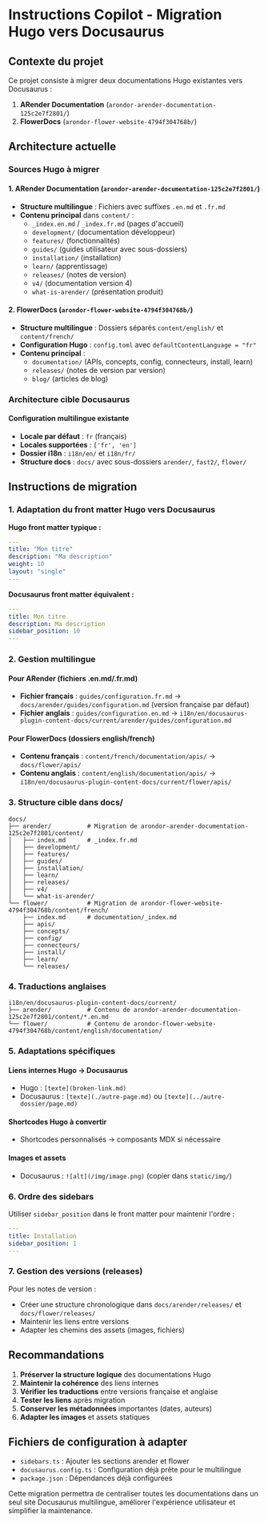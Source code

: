 # Instructions Copilot - Migration Hugo vers Docusaurus

## Contexte du projet

Ce projet consiste à migrer deux documentations Hugo existantes vers Docusaurus :

1. **ARender Documentation** (`arondor-arender-documentation-125c2e7f2801/`)
2. **FlowerDocs** (`arondor-flower-website-4794f304768b/`)

## Architecture actuelle

### Sources Hugo à migrer

#### 1. ARender Documentation (`arondor-arender-documentation-125c2e7f2801/`)
- **Structure multilingue** : Fichiers avec suffixes `.en.md` et `.fr.md`
- **Contenu principal** dans `content/` :
  - `_index.en.md` / `_index.fr.md` (pages d'accueil)
  - `development/` (documentation développeur)
  - `features/` (fonctionnalités)
  - `guides/` (guides utilisateur avec sous-dossiers)
  - `installation/` (installation)
  - `learn/` (apprentissage)
  - `releases/` (notes de version)
  - `v4/` (documentation version 4)
  - `what-is-arender/` (présentation produit)

#### 2. FlowerDocs (`arondor-flower-website-4794f304768b/`)
- **Structure multilingue** : Dossiers séparés `content/english/` et `content/french/`
- **Configuration Hugo** : `config.toml` avec `defaultContentLanguage = "fr"`
- **Contenu principal** :
  - `documentation/` (APIs, concepts, config, connecteurs, install, learn)
  - `releases/` (notes de version par version)
  - `blog/` (articles de blog)

### Architecture cible Docusaurus

#### Configuration multilingue existante
- **Locale par défaut** : `fr` (français)
- **Locales supportées** : `['fr', 'en']`
- **Dossier i18n** : `i18n/en/` et `i18n/fr/`
- **Structure docs** : `docs/` avec sous-dossiers `arender/`, `fast2/`, `flower/`

## Instructions de migration

### 1. Adaptation du front matter Hugo vers Docusaurus

**Hugo front matter typique :**
```yaml
---
title: "Mon titre"
description: "Ma description"
weight: 10
layout: "single"
---
```

**Docusaurus front matter équivalent :**
```yaml
---
title: Mon titre
description: Ma description
sidebar_position: 10
---
```

### 2. Gestion multilingue

#### Pour ARender (fichiers .en.md/.fr.md)
- **Fichier français** : `guides/configuration.fr.md` → `docs/arender/guides/configuration.md` (version française par défaut)
- **Fichier anglais** : `guides/configuration.en.md` → `i18n/en/docusaurus-plugin-content-docs/current/arender/guides/configuration.md`

#### Pour FlowerDocs (dossiers english/french)
- **Contenu français** : `content/french/documentation/apis/` → `docs/flower/apis/`
- **Contenu anglais** : `content/english/documentation/apis/` → `i18n/en/docusaurus-plugin-content-docs/current/flower/apis/`

### 3. Structure cible dans docs/

```
docs/
├── arender/          # Migration de arondor-arender-documentation-125c2e7f2801/content/
│   ├── index.md      # _index.fr.md
│   ├── development/
│   ├── features/
│   ├── guides/
│   ├── installation/
│   ├── learn/
│   ├── releases/
│   ├── v4/
│   └── what-is-arender/
└── flower/           # Migration de arondor-flower-website-4794f304768b/content/french/
    ├── index.md      # documentation/_index.md
    ├── apis/
    ├── concepts/
    ├── config/
    ├── connecteurs/
    ├── install/
    ├── learn/
    └── releases/
```

### 4. Traductions anglaises

```
i18n/en/docusaurus-plugin-content-docs/current/
├── arender/          # Contenu de arondor-arender-documentation-125c2e7f2801/content/*.en.md
└── flower/           # Contenu de arondor-flower-website-4794f304768b/content/english/documentation/
```

### 5. Adaptations spécifiques

#### Liens internes Hugo → Docusaurus
- Hugo : `[texte](broken-link.md)`
- Docusaurus : `[texte](./autre-page.md)` ou `[texte](../autre-dossier/page.md)`

#### Shortcodes Hugo à convertir
- Shortcodes personnalisés → composants MDX si nécessaire

#### Images et assets
- Docusaurus : `![alt](/img/image.png)` (copier dans `static/img/`)

### 6. Ordre des sidebars

Utiliser `sidebar_position` dans le front matter pour maintenir l'ordre :
```yaml
---
title: Installation
sidebar_position: 1
---
```

### 7. Gestion des versions (releases)

Pour les notes de version :
- Créer une structure chronologique dans `docs/arender/releases/` et `docs/flower/releases/`
- Maintenir les liens entre versions
- Adapter les chemins des assets (images, fichiers)

## Recommandations

1. **Préserver la structure logique** des documentations Hugo
2. **Maintenir la cohérence** des liens internes
3. **Vérifier les traductions** entre versions française et anglaise
4. **Tester les liens** après migration
5. **Conserver les métadonnées** importantes (dates, auteurs)
6. **Adapter les images** et assets statiques

## Fichiers de configuration à adapter

- `sidebars.ts` : Ajouter les sections arender et flower
- `docusaurus.config.ts` : Configuration déjà prête pour le multilingue
- `package.json` : Dépendances déjà configurées

Cette migration permettra de centraliser toutes les documentations dans un seul site Docusaurus multilingue, améliorer l'expérience utilisateur et simplifier la maintenance.
